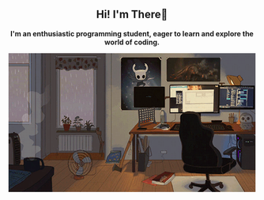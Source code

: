 <h2 align='center'>
   Hi! I'm There🚀
</h2>

<p align='center'>
   <b>I'm an enthusiastic programming student, eager to learn and explore the world of coding. 
</p>

<p align='center'>
  <img src='./assets/tri.gif'>
</p>

